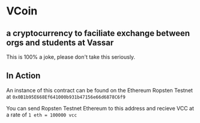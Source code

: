 # VCoin
## a cryptocurrency to faciliate exchange between orgs and students at Vassar

This is 100% a joke, please don't take this seriously.

## In Action
An instance of this contract can be found on the Ethereum Ropsten Testnet at 
  `0x0B1b95E668Ef641000b931b47156e66d6878C6f9`

You can send Ropsten Testnet Ethereum to this address and recieve VCC at a rate of 
 `1 eth = 100000 vcc`
